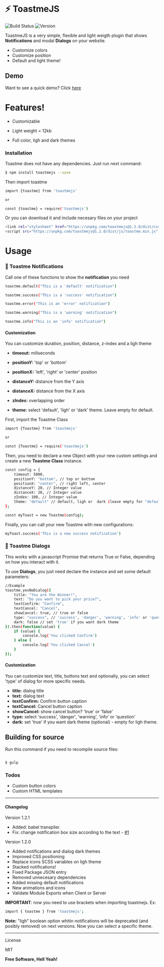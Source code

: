 # :zap: ToastmeJS

![Build Status](https://travis-ci.org/joemccann/dillinger.svg?branch=master)
![Version](https://img.shields.io/npm/v/toastmejs.svg?branch=master)

  
ToastmeJS is a very simple, flexible and light weigth plugin that shows **Notifications** and modal **Dialogs** on your website.

- Customize colors
- Customize position
- Default and light theme!


## Demo

Want to see a quick demo? Click [here](https://alexsegen.github.io/toastmejs/)

  

  

# Features!

  

  

  

- Customizable

  

- Light weight < 12kb

- Full color, ligh and dark themes
  

  

  

### Installation

  

  

  

Toastme does not have any dependencies. Just run next command:

  

  

```sh 
$ npm install toastmejs --save
```

  

Then import toastme 

  

  

```sh
import {toastme} from 'toastmejs'

or

const {toastme} = require('toastmejs')
```


  

  

Or you can download it and include necesary files on your project

  

  

```sh 
<link rel="stylesheet" href="https://unpkg.com/toastmejs@1.2.0/dist/css/toastme.css">
<script src="https://unpkg.com/toastmejs@1.2.0/dist/js/toastme.min.js" ></script>
```

  

  

# Usage


### 📣 Toastme Notifications
  

  

Call one of these functions to show the **notification** you need

  

  

```sh 
toastme.default("This is a 'default' notification")

toastme.success("This is a 'success' notification")

toastme.error("This is an 'error' notification")

toastme.warning("This is a 'warning' notification")

toastme.info("This is an 'info' notification")
```

  

  

#### Customization
You can customize duration, position, distance, z-index and a ligh theme

  

  

  

-  **timeout:** miliseconds

  

-  **positionY:** 'top' or 'bottom'

  

-  **positionX:** 'left', 'right' or 'center' position

  

-  **distanceY:** distance from the Y axis

  

-  **distanceX:** distance from the X axis

  

-  **zIndex:** overlapping order

  

-  **theme:** select 'default', 'ligh' or 'dark' theme. Leave empty for default.

  

First, import the Toastme Class
  

```sh
import {Toastme} from 'toastmejs'

or

const {Toastme} = require('toastmejs')
```

  

Then, you need to declare a new Object with your new custom settings and create a new **Toastme Class** instance.

  

  

```sh
const config = {
    timeout: 5000,
    positionY: "bottom", // top or bottom
    positionX: "center", // right left, center
    distanceY: 20, // Integer value
    distanceX: 20, // Integer value
    zIndex: 100, // Integer value
    theme: "default" // default, ligh or  dark (leave empty for "default" theme)
};

const myToast = new Toastme(config); 
```

 
Finally, you can call your new Toastme with new configurations:

```sh
myToast.success('This is a new success notification')
```

  

  ### 💬 Toastme Dialogs
  

  

This works with a javascript Promise that returns True or False, depending on how you interact with it. 

To use **Dialogs**, you just need declare the instance and set some default parameters:

```sh 
//Example
toastme.yesNoDialog({
    title: "You are the Winner!",
    text: "Do you want to pick your price?",
    textConfirm: "Confirm",
    textCancel: "Cancel", 
    showCancel: true, // true or false
    type: "success", // 'success', 'danger', 'warning', 'info' or 'question'
	dark: false // set 'true' if you want dark theme
}).then(function(value) {
    if (value) {
        console.log('You clicked Confirm')
    } else {
        console.log('You clicked Cancel')
    }
});
```

  #### Customization
You can customize text, title, buttons text and optionally, you can select 'type' of dialog for more specific needs.

-  **title:** dialog title
-  **text:** dialog text
-  **textConfirm:** Confirm button caption
-  **textCancel:** Cancel button caption
-  **showCancel:** show cancel button? 'true' or 'false'
-  **type:** select 'success', 'danger', 'warning', 'info' or 'question'
-  **dark:** set 'true' if you want dark theme (optional) - empty for ligh theme.

 

## Building for source

  

  

Run this command if you need to recompile source files:

 ```sh

$ gulp

```
 

### Todos

  

  

  
- Custom button colors
- Custom HTML templates

  
----
  
#### Changelog

Version 1.2.1
- Added: babel transpiler.
- Fix: change notification box size according to the text -  [#1](https://github.com/AlexSegen/toastmejs/issues/1)

Version 1.2.0
- Added notifications and dialog dark themes
- Improved CSS positioning
- Replace icons SCSS variables on ligh theme
- Stacked notifications!
- Fixed Package JSON entry
- Removed unnecesary dependencies
- Added missing default notifications
- New animations and icons
- Validate Module Exports when Client or Server

**IMPORTANT**: now you need to use brackets when importing toastmejs. Ex: 

 ```sh
import { toastme } from 'toastmejs';

```


**Note:** "ligh" boolean option whitin notifications will be deprecated (and posibly removed) on next versions. Now you can select a specific theme.


----
License
    

  

MIT

  

  

  

**Free Software, Hell Yeah!**
